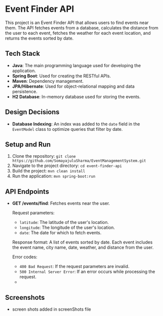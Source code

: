 

# Event Finder API

This project is an Event Finder API that allows users to find events near them. The API fetches events from a database, calculates the distance from the user to each event, fetches the weather for each event location, and returns the events sorted by date.

## Tech Stack

- **Java**: The main programming language used for developing the application.
- **Spring Boot**: Used for creating the RESTful APIs.
- **Maven**: Dependency management.
- **JPA/Hibernate**: Used for object-relational mapping and data persistence.
- **H2 Database**: In-memory database used for storing the events.

## Design Decisions

- **Database Indexing**: An index was added to the `date` field in the `EventModel` class to optimize queries that filter by date.

## Setup and Run

1. Clone the repository: `git clone https://github.com/SomayajuluSharma/EventManagementSystem.git`
2. Navigate to the project directory: `cd event-finder-api`
3. Build the project: `mvn clean install`
4. Run the application: `mvn spring-boot:run`

## API Endpoints

- **GET /events/find**: Fetches events near the user.

    Request parameters:
    - `latitude`: The latitude of the user's location.
    - `longitude`: The longitude of the user's location.
    - `date`: The date for which to fetch events.

    Response format: A list of events sorted by date. Each event includes the event name, city name, date, weather, and distance from the user.

    Error codes:
    - `400 Bad Request`: If the request parameters are invalid.
    - `500 Internal Server Error`: If an error occurs while processing the request.
    - 
## Screenshots
- screen shots added in screenShots file

